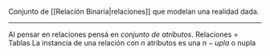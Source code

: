 Conjunto de [[Relación Binaria|relaciones]] que modelan una realidad dada.
***
Al pensar en relaciones pensá en *conjunto de atributos*.
Relaciones = Tablas
La instancia de una relación con $n$ atributos es una $n-upla$ o nupla
